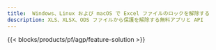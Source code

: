 ```yaml
---
title:  Windows、Linux および macOS で Excel ファイルのロックを解除する
description: XLS、XLSX、ODS ファイルから保護を解除する無料アプリと API
---
```

{{< blocks/products/pf/agp/feature-solution >}} 

